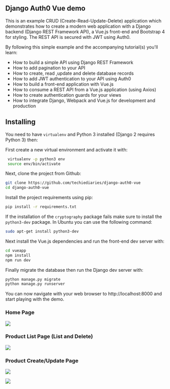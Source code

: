 ## Django Auth0 Vue demo

This is an example CRUD (Create-Read-Update-Delete) application which demonstrates how to create a modern web application with a Django backend (Django REST Framework API), a Vue.js front-end and Bootstrap 4 for styling. The REST API is secured with JWT using Auth0. 

By following this simple example and the accompanying tutorial(s) you'll learn: 

* How to build a simple API using Django REST Framework
* How to add pagination to your API
* How to create, read ,update and delete database records 
* How to add JWT authentication to your API using Auth0
* How to build a front-end application with Vue.js 
* How to consume a REST API from a Vue.js application (using Axios)
* How to create authentication guards for your views
* How to integrate Django, Webpack and Vue.js for development and production 

## Installing

You need to have `virtualenv` and Python 3 installed (Django 2 requires Python 3) then:

First create a new virtual environment and activate it with:

```bash
 virtualenv -p python3 env
 source env/bin/activate
```

Next, clone the project from Github:

```bash
git clone https://github.com/techiediaries/django-auth0-vue
cd django-auth0-vue
```

Install the project requirements using pip:

```bash
pip install -r requirements.txt
```

If the installation of the `cryptography` package fails make sure to install the `python3-dev` package. In Ubuntu you can use the following command:

```bash
sudo apt-get install python3-dev
``` 

Next install the Vue.js dependencies and run the front-end dev server with:

```bash
cd vueapp
npm install
npm run dev
```

Finally migrate the database then run the Django dev server with:

```bash
python manage.py migrate
python manage.py runserver
``` 

You can now navigate with your web browser to http://localhost:8000 and start playing with the demo.



### Home Page
![](https://screenshots.firefoxusercontent.com/images/3fb6e1fe-b97d-4bdb-a887-e51b58e5f805.png)

### Product List Page (List and Delete)

![](https://screenshots.firefoxusercontent.com/images/626c02b0-accb-45a6-b40b-eec4ea313374.png)

### Product Create/Update Page

![](https://screenshots.firefoxusercontent.com/images/78a19152-0ee0-4dbc-866b-9098d4e3be44.png)

![](https://screenshots.firefoxusercontent.com/images/4c509022-0cf2-428c-baf1-676398c061b2.png)

